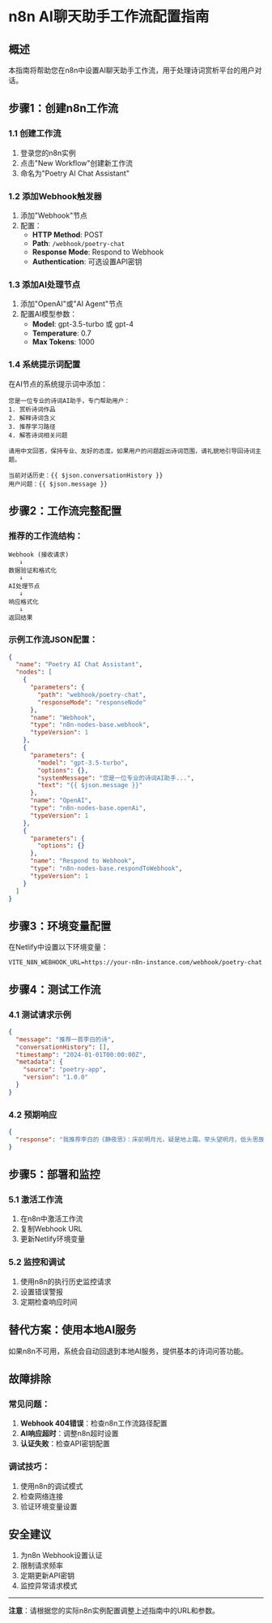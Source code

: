 # n8n AI聊天助手工作流配置指南

## 概述
本指南将帮助您在n8n中设置AI聊天助手工作流，用于处理诗词赏析平台的用户对话。

## 步骤1：创建n8n工作流

### 1.1 创建工作流
1. 登录您的n8n实例
2. 点击"New Workflow"创建新工作流
3. 命名为"Poetry AI Chat Assistant"

### 1.2 添加Webhook触发器
1. 添加"Webhook"节点
2. 配置：
   - **HTTP Method**: POST
   - **Path**: `/webhook/poetry-chat`
   - **Response Mode**: Respond to Webhook
   - **Authentication**: 可选设置API密钥

### 1.3 添加AI处理节点
1. 添加"OpenAI"或"AI Agent"节点
2. 配置AI模型参数：
   - **Model**: gpt-3.5-turbo 或 gpt-4
   - **Temperature**: 0.7
   - **Max Tokens**: 1000

### 1.4 系统提示词配置
在AI节点的系统提示词中添加：

```
您是一位专业的诗词AI助手，专门帮助用户：
1. 赏析诗词作品
2. 解释诗词含义
3. 推荐学习路径
4. 解答诗词相关问题

请用中文回答，保持专业、友好的态度。如果用户的问题超出诗词范围，请礼貌地引导回诗词主题。

当前对话历史：{{ $json.conversationHistory }}
用户问题：{{ $json.message }}
```

## 步骤2：工作流完整配置

### 推荐的工作流结构：
```
Webhook (接收请求)
   ↓
数据验证和格式化
   ↓
AI处理节点
   ↓
响应格式化
   ↓
返回结果
```

### 示例工作流JSON配置：
```json
{
  "name": "Poetry AI Chat Assistant",
  "nodes": [
    {
      "parameters": {
        "path": "webhook/poetry-chat",
        "responseMode": "responseNode"
      },
      "name": "Webhook",
      "type": "n8n-nodes-base.webhook",
      "typeVersion": 1
    },
    {
      "parameters": {
        "model": "gpt-3.5-turbo",
        "options": {},
        "systemMessage": "您是一位专业的诗词AI助手...",
        "text": "{{ $json.message }}"
      },
      "name": "OpenAI",
      "type": "n8n-nodes-base.openAi",
      "typeVersion": 1
    },
    {
      "parameters": {
        "options": {}
      },
      "name": "Respond to Webhook",
      "type": "n8n-nodes-base.respondToWebhook",
      "typeVersion": 1
    }
  ]
}
```

## 步骤3：环境变量配置

在Netlify中设置以下环境变量：

```
VITE_N8N_WEBHOOK_URL=https://your-n8n-instance.com/webhook/poetry-chat
```

## 步骤4：测试工作流

### 4.1 测试请求示例
```json
{
  "message": "推荐一首李白的诗",
  "conversationHistory": [],
  "timestamp": "2024-01-01T00:00:00Z",
  "metadata": {
    "source": "poetry-app",
    "version": "1.0.0"
  }
}
```

### 4.2 预期响应
```json
{
  "response": "我推荐李白的《静夜思》：床前明月光，疑是地上霜。举头望明月，低头思故乡。这首诗表达了游子思乡之情，语言简练，意境深远。"
}
```

## 步骤5：部署和监控

### 5.1 激活工作流
1. 在n8n中激活工作流
2. 复制Webhook URL
3. 更新Netlify环境变量

### 5.2 监控和调试
1. 使用n8n的执行历史监控请求
2. 设置错误警报
3. 定期检查响应时间

## 替代方案：使用本地AI服务

如果n8n不可用，系统会自动回退到本地AI服务，提供基本的诗词问答功能。

## 故障排除

### 常见问题：
1. **Webhook 404错误**：检查n8n工作流路径配置
2. **AI响应超时**：调整n8n超时设置
3. **认证失败**：检查API密钥配置

### 调试技巧：
1. 使用n8n的调试模式
2. 检查网络连接
3. 验证环境变量设置

## 安全建议

1. 为n8n Webhook设置认证
2. 限制请求频率
3. 定期更新API密钥
4. 监控异常请求模式

---

**注意**：请根据您的实际n8n实例配置调整上述指南中的URL和参数。